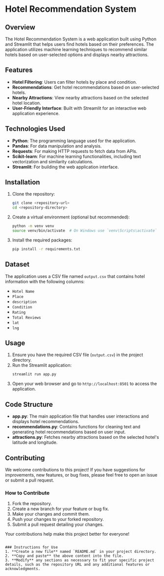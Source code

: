 # Hotel Recommendation System

## Overview
The Hotel Recommendation System is a web application built using Python and Streamlit that helps users find hotels based on their preferences. The application utilizes machine learning techniques to recommend similar hotels based on user-selected options and displays nearby attractions.

## Features
- **Hotel Filtering**: Users can filter hotels by place and condition.
- **Recommendations**: Get hotel recommendations based on user-selected hotels.
- **Nearby Attractions**: View nearby attractions based on the selected hotel location.
- **User-Friendly Interface**: Built with Streamlit for an interactive web application experience.

## Technologies Used
- **Python**: The programming language used for the application.
- **Pandas**: For data manipulation and analysis.
- **Requests**: For making HTTP requests to fetch data from APIs.
- **Scikit-learn**: For machine learning functionalities, including text vectorization and similarity calculations.
- **Streamlit**: For building the web application interface.

## Installation

1. Clone the repository:
   ```bash
   git clone <repository-url>
   cd <repository-directory>
   ```

2. Create a virtual environment (optional but recommended):
   ```bash
   python -m venv venv
   source venv/bin/activate  # On Windows use `venv\Scripts\activate`
   ```

3. Install the required packages:
   ```bash
   pip install -r requirements.txt
   ```

## Dataset
The application uses a CSV file named `output.csv` that contains hotel information with the following columns:
- `Hotel Name`
- `Place`
- `description`
- `Condition`
- `Rating`
- `Total Reviews`
- `lat`
- `lng`

## Usage

1. Ensure you have the required CSV file (`output.csv`) in the project directory.
2. Run the Streamlit application:
   ```bash
   streamlit run app.py
   ```
3. Open your web browser and go to `http://localhost:8501` to access the application.

## Code Structure
- **app.py**: The main application file that handles user interactions and displays hotel recommendations.
- **recommendations.py**: Contains functions for cleaning text and generating hotel recommendations based on user input.
- **attractions.py**: Fetches nearby attractions based on the selected hotel's latitude and longitude.

## Contributing
We welcome contributions to this project! If you have suggestions for improvements, new features, or bug fixes, please feel free to open an issue or submit a pull request. 

### How to Contribute
1. Fork the repository.
2. Create a new branch for your feature or bug fix.
3. Make your changes and commit them.
4. Push your changes to your forked repository.
5. Submit a pull request detailing your changes.

Your contributions help make this project better for everyone!


````

### Instructions for Use
1. **Create a new file** named `README.md` in your project directory.
2. **Copy and paste** the above content into the file.
3. **Modify** any sections as necessary to fit your specific project details, such as the repository URL and any additional features or acknowledgments.

